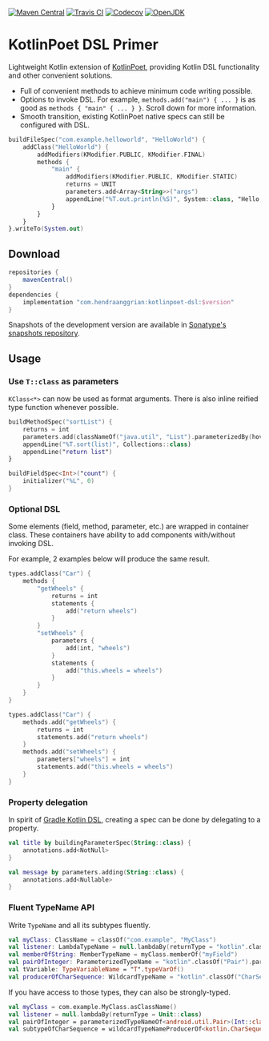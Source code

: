 [![Maven Central](https://img.shields.io/maven-central/v/com.hendraanggrian/kotlinpoet-dsl)](https://search.maven.org/artifact/com.hendraanggrian/kotlinpoet-dsl)
[![Travis CI](https://img.shields.io/travis/com/hendraanggrian/kotlinpoet-dsl)](https://travis-ci.com/github/hendraanggrian/kotlinpoet-dsl)
[![Codecov](https://img.shields.io/codecov/c/github/hendraanggrian/kotlinpoet-dsl)](https://app.codecov.io/gh/hendraanggrian/kotlinpoet-dsl/)
[![OpenJDK](https://img.shields.io/badge/JDK-1.8+-informational)](https://openjdk.java.net/projects/jdk8)

# KotlinPoet DSL Primer

Lightweight Kotlin extension of [KotlinPoet](https://github.com/square/kotlinpoet),
providing Kotlin DSL functionality and other convenient solutions.

- Full of convenient methods to achieve minimum code writing possible.
- Options to invoke DSL. For example, `methods.add("main") { ... }` is as good as `methods { "main" { ... } }`. Scroll down for more information.
- Smooth transition, existing KotlinPoet native specs can still be configured with DSL.

```kotlin
buildFileSpec("com.example.helloworld", "HelloWorld") {
    addClass("HelloWorld") {
        addModifiers(KModifier.PUBLIC, KModifier.FINAL)
        methods {
            "main" {
                addModifiers(KModifier.PUBLIC, KModifier.STATIC)
                returns = UNIT
                parameters.add<Array<String>>("args")
                appendLine("%T.out.println(%S)", System::class, "Hello, KotlinPoet!")
            }
        }
    }
}.writeTo(System.out)
```

## Download

```gradle
repositories {
    mavenCentral()
}
dependencies {
    implementation "com.hendraanggrian:kotlinpoet-dsl:$version"
}
```

Snapshots of the development version are available in [Sonatype's snapshots repository](https://s01.oss.sonatype.org/content/repositories/snapshots).

## Usage

### Use `T::class` as parameters

`KClass<*>` can now be used as format arguments. There is also inline reified type function whenever possible.

```kotlin
buildMethodSpec("sortList") {
    returns = int
    parameters.add(classNameOf("java.util", "List").parameterizedBy(hoverboard), "list")
    appendLine("%T.sort(list)", Collections::class)
    appendLine("return list")
}

buildFieldSpec<Int>("count") {
    initializer("%L", 0)
}
```

### Optional DSL

Some elements (field, method, parameter, etc.) are wrapped in container class. These containers have ability to add components with/without invoking DSL.

For example, 2 examples below will produce the same result.

```kotlin
types.addClass("Car") {
    methods {
        "getWheels" {
            returns = int
            statements {
                add("return wheels")
            }
        }
        "setWheels" {
            parameters {
                add(int, "wheels")
            }
            statements {
                add("this.wheels = wheels")
            }
        }
    }
}

types.addClass("Car") {
    methods.add("getWheels") {
        returns = int
        statements.add("return wheels")
    }
    methods.add("setWheels") {
        parameters["wheels"] = int
        statements.add("this.wheels = wheels")
    }
}
```

### Property delegation

In spirit of [Gradle Kotlin DSL](https://docs.gradle.org/current/userguide/kotlin_dsl.html#using_kotlin_delegated_properties), creating a spec can be done by delegating to a property.

```kotlin
val title by buildingParameterSpec(String::class) {
    annotations.add<NotNull>
}

val message by parameters.adding(String::class) {
    annotations.add<Nullable>
}
```

### Fluent TypeName API

Write `TypeName` and all its subtypes fluently.

```kotlin
val myClass: ClassName = classOf("com.example", "MyClass")
val listener: LambdaTypeName = null.lambdaBy(returnType = "kotlin".classOf("Unit"))
val memberOfString: MemberTypeName = myClass.memberOf("myField")
val pairOfInteger: ParameterizedTypeName = "kotlin".classOf("Pair").parameterizedBy(Int::class, Int::class)
val tVariable: TypeVariableName = "T".typeVarOf()
val producerOfCharSequence: WildcardTypeName = "kotlin".classOf("CharSequence").producerOf()
```

If you have access to those types, they can also be strongly-typed.

```kotlin
val myClass = com.example.MyClass.asClassName()
val listener = null.lambdaBy(returnType = Unit::class)
val pairOfInteger = parameterizedTypeNameOf<android.util.Pair>(Int::class, Int::class)
val subtypeOfCharSequence = wildcardTypeNameProducerOf<kotlin.CharSequence>()
```
